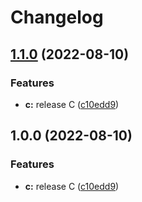# Changelog

## [1.1.0](https://github.com/zenbusiness/monorepo-sandbox/compare/monorepo-sandbox-c-v1.0.0...monorepo-sandbox-c-v1.1.0) (2022-08-10)


### Features

* **c:** release C ([c10edd9](https://github.com/zenbusiness/monorepo-sandbox/commit/c10edd98abed25ed9866e867d8869e05af65a311))

## 1.0.0 (2022-08-10)


### Features

* **c:** release C ([c10edd9](https://github.com/zenbusiness/monorepo-sandbox/commit/c10edd98abed25ed9866e867d8869e05af65a311))
